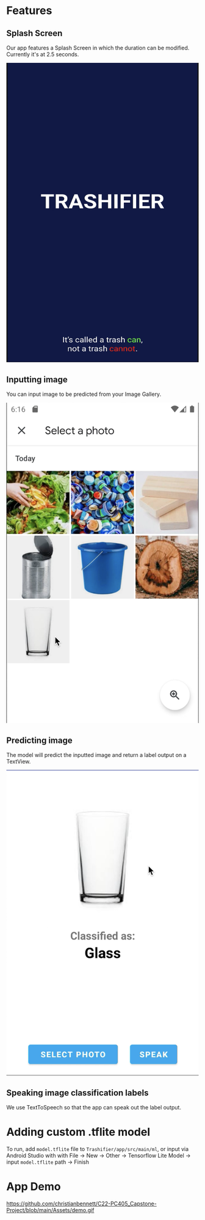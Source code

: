 # Features

## Splash Screen

Our app features a Splash Screen in which the duration can be modified. Currently it's at 2.5 seconds.

![Splash Screen](https://github.com/christianbennett/C22-PC405_Capstone-Project/blob/main/Assets/splash.png)

## Inputting image

You can input image to be predicted from your Image Gallery.

![Input Image Screen](https://github.com/christianbennett/C22-PC405_Capstone-Project/blob/main/Assets/image.png)

## Predicting image

The model will predict the inputted image and return a label output on a TextView.

![Prediction Screen](https://github.com/christianbennett/C22-PC405_Capstone-Project/blob/main/Assets/predict.png)

## Speaking image classification labels

We use TextToSpeech so that the app can speak out the label output.

# Adding custom .tflite model

To run, add `model.tflite` file to `Trashifier/app/src/main/ml`, or input via Android Studio with with File -> New -> Other -> Tensorflow Lite Model -> input `model.tflite` path -> Finish

# App Demo

https://github.com/christianbennett/C22-PC405_Capstone-Project/blob/main/Assets/demo.gif
